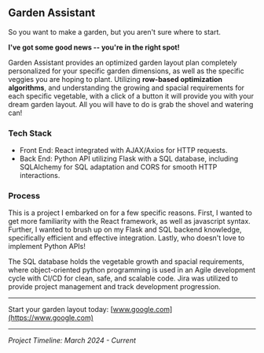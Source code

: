 ## Garden Assistant
So you want to make a garden, but you aren't sure where to start.

**I've got some good news -- you're in the right spot!**

Garden Assistant provides an optimized garden layout plan completely personalized for your specific garden dimensions, as well as the specific veggies you are hoping to plant. Utilizing **row-based optimization algorithms**, and understanding the growing and spacial requirements for each specific vegetable, with a click of a button it will provide you with your dream garden layout. All you will have to do is grab the shovel and watering can!

### Tech Stack
- Front End: React integrated with AJAX/Axios for HTTP requests.
- Back End: Python API utilizing Flask with a SQL database, including SQLAlchemy for SQL adaptation and CORS for smooth HTTP interactions.

### Process
This is a project I embarked on for a few specific reasons. First, I wanted to get more familiarity with the React framework, as well as javascript syntax. Further, I wanted to
brush up on my Flask and SQL backend knowledge, specifically efficient and effective integration. Lastly, who doesn't love to implement Python APIs!

The SQL database holds the vegetable growth and spacial requirements, where object-oriented python programming is used in an Agile development cycle with CI/CD for clean, safe, and scalable code. Jira was utilized to provide project management and track development progression.

---

Start your garden layout today: [www.google.com](https://www.google.com)

---
_Project Timeline: March 2024 - Current_
